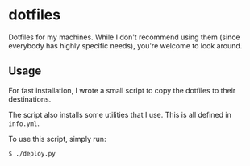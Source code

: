 # dotfiles

Dotfiles for my machines. While I don't recommend using them (since everybody has highly specific needs), you're welcome to look around.

## Usage

For fast installation, I wrote a small script to copy the dotfiles to their destinations. 

The script also installs some utilities that I use. This is all defined in `info.yml`.

To use this script, simply run:
```
$ ./deploy.py
```
